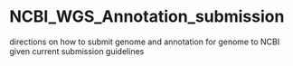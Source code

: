 # NCBI_WGS_Annotation_submission
directions on how to submit genome and annotation for genome to NCBI given current submission guidelines
